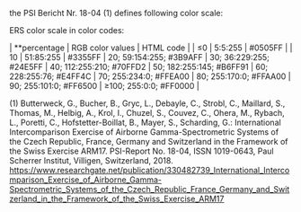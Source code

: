 the PSI Bericht Nr. 18-04 (1) defines following color scale:

ERS color scale in color codes:

| **percentage  | RGB color values  | HTML code |
| ≤0  | 5:5:255  | #0505FF |
| 10  | 51:85:255  |  #3355FF |
20; 59:154:255; #3B9AFF |
30; 36:229:255; #24E5FF |
40; 112:255:210; #70FFD2 |
50; 182:255:145; #B6FF91 |
60; 228:255:76; #E4FF4C |
70; 255:234:0; #FFEA00 |
80; 255:170:0; #FFAA00 |
90; 255:101:0; #FF6500 |
≥100; 255:0:0; #FF0000 |


(1) Butterweck, G., Bucher, B., Gryc, L., Debayle, C., Strobl, C.,  Maillard, S., Thomas, M., Helbig, A., Krol, I., Chuzel, S., Couvez, C., Ohera, M., Rybach, L., Poretti, C.,  Hofstetter-Boillat, B., Mayer, S., Scharding, G.: International Intercomparison Exercise of Airborne Gamma-Spectrometric Systems of the Czech Republic, France, Germany and Switzerland in the Framework of the Swiss Exercise ARM17. PSI-Report No. 18-04, ISSN 1019-0643, Paul Scherrer Institut, Villigen, Switzerland, 2018.
https://www.researchgate.net/publication/330482739_International_Intercomparison_Exercise_of_Airborne_Gamma-Spectrometric_Systems_of_the_Czech_Republic_France_Germany_and_Switzerland_in_the_Framework_of_the_Swiss_Exercise_ARM17
